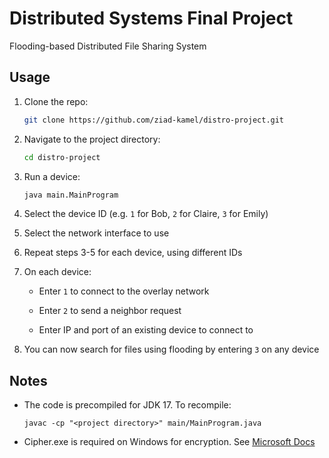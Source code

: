 # Distributed Systems Final Project

Flooding-based Distributed File Sharing System

## Usage

1. Clone the repo:

    ```bash
    git clone https://github.com/ziad-kamel/distro-project.git
    ```

2. Navigate to the project directory:

    ```bash 
    cd distro-project
    ```

3. Run a device:

    ```bash
    java main.MainProgram
    ```

4. Select the device ID (e.g. `1` for Bob, `2` for Claire, `3` for Emily)

5. Select the network interface to use

6. Repeat steps 3-5 for each device, using different IDs

7. On each device:

    - Enter `1` to connect to the overlay network

    - Enter `2` to send a neighbor request

    - Enter IP and port of an existing device to connect to

8. You can now search for files using flooding by entering `3` on any device

## Notes

- The code is precompiled for JDK 17. To recompile:

    ```
    javac -cp "<project directory>" main/MainProgram.java 
    ```

- Cipher.exe is required on Windows for encryption. See [Microsoft Docs](https://support.microsoft.com/en-us/topic/cipher-exe-security-tool-for-the-encrypting-file-system-56c85edd-85cf-ac07-f2f7-ca2d35dab7e4)